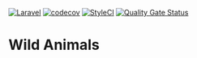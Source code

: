 [![Laravel](https://github.com/Joao-Bittencourt/wildAnimals/actions/workflows/laravel.yml/badge.svg)](https://github.com/Joao-Bittencourt/wildAnimals/actions/workflows/laravel.yml)
[![codecov](https://codecov.io/gh/Joao-Bittencourt/wildAnimals/graph/badge.svg?token=V6N493YNUC)](https://codecov.io/gh/Joao-Bittencourt/wildAnimals)
 [![StyleCI](https://github.styleci.io/repos/699651189/shield?branch=master)](https://github.styleci.io/repos/699651189?branch=master)
[![Quality Gate Status](https://sonarcloud.io/api/project_badges/measure?project=Joao-Bittencourt_wildAnimals&metric=alert_status)](https://sonarcloud.io/summary/new_code?id=Joao-Bittencourt_wildAnimals)


# Wild Animals
